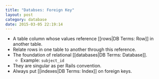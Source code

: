 ```yaml
---
title: "Databses: Foreign Key" 
layout: post
category: database
date: 2015-03-05 22:19:14 
---
```


- A table column whose values reference [[rows|DB Terms: Row]] in another table.
- Relate rows in one table to another through this reference.
- The foundation of relational [[databases|DB Terms: Database]].
  - Example: `subject_id`
- They are singular as per Rails convention.
- Always put [[indexes|DB Terms: Index]] on foreign keys.